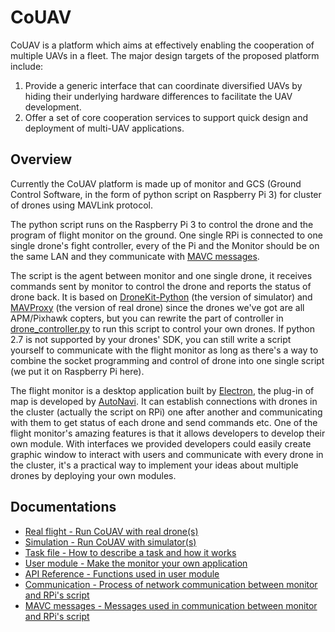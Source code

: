 # CoUAV

CoUAV is a platform which aims at effectively enabling the cooperation of multiple UAVs in a fleet. The major design targets of the proposed platform include:

1.  Provide a generic interface that can coordinate diversified UAVs by hiding their underlying hardware differences to facilitate the UAV development.
2.  Offer a set of core cooperation services to support quick design and deployment of multi-UAV applications.

## Overview

Currently the CoUAV platform is made up of monitor and GCS (Ground Control Software, in the form of python script on Raspberry Pi 3) for cluster of drones using MAVLink protocol.

The python script runs on the Raspberry Pi 3 to control the drone and the program of flight monitor on the ground. One single RPi is connected to one single drone's fight controller, every of the Pi and the Monitor should be on the same LAN and they communicate with [MAVC messages](/docs/mavc_message.md).

The script is the agent between monitor and one single drone, it receives commands sent by monitor to control the drone and reports the status of drone back. It is based on [DroneKit-Python](https://github.com/dronekit/dronekit-python) (the version of simulator) and [MAVProxy](https://github.com/ArduPilot/MAVProxy) (the version of real drone) since the drones we've got are all APM/Pixhawk copters, but you can rewrite the part of controller in  [drone_controller.py](/Pi/drone_controller.py) to run this script to control your own drones. If python 2.7 is not supported by your drones' SDK, you can still write a script yourself to communicate with the flight monitor as long as there's a way to combine the socket programming and control of drone into one single script (we put it on Raspberry Pi here).

The flight monitor is a desktop application built by [Electron](https://github.com/electron/electron), the plug-in of map is developed by [AutoNavi](https://lbs.amap.com/api/javascript-api/summary/). It can establish connections with drones in the cluster (actually the script on RPi) one after another and communicating with them to get status of each drone and send commands etc. One of the flight monitor's amazing features is that it allows developers to develop their own module. With interfaces we provided developers could easily create graphic window to interact with users and communicate with every drone in the cluster, it's a practical way to implement your ideas about multiple drones by deploying your own modules.

## Documentations

* [Real flight - Run CoUAV with real drone(s)](/docs/real_flight.md)
* [Simulation - Run CoUAV with simulator(s)](/docs/simulation.md)
* [Task file - How to describe a task and how it works](/docs/task_file.md)
* [User module - Make the monitor your own application](/docs/user_module.md)
* [API Reference - Functions used in user module](/docs/api.md)
* [Communication - Process of network communication between monitor and RPi's script](/docs/communication.md)
* [MAVC messages - Messages used in communication between monitor and RPi's script](docs/mavc_message.md)


